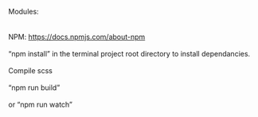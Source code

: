 Modules:
<br>
<br>
<br>
NPM: https://docs.npmjs.com/about-npm 
<br>
<br>
“npm install” in the terminal project root directory to install dependancies.
<br>
<br>
Compile scss
<br>
<br>
“npm run build”
<br>
<br>
or “npm run watch”
